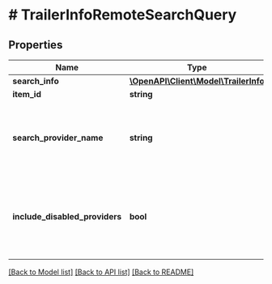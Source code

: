 # # TrailerInfoRemoteSearchQuery

## Properties

Name | Type | Description | Notes
------------ | ------------- | ------------- | -------------
**search_info** | [**\OpenAPI\Client\Model\TrailerInfo**](TrailerInfo.md) |  | [optional]
**item_id** | **string** |  | [optional]
**search_provider_name** | **string** | Gets or sets the provider name to search within if set. | [optional]
**include_disabled_providers** | **bool** | Gets or sets a value indicating whether disabled providers should be included. | [optional]

[[Back to Model list]](../../README.md#models) [[Back to API list]](../../README.md#endpoints) [[Back to README]](../../README.md)
